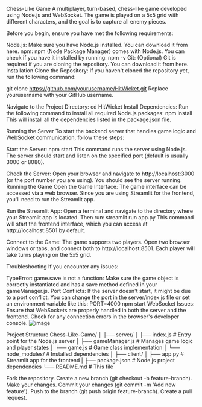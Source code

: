 Chess-Like Game 
A multiplayer, turn-based, chess-like game developed using Node.js and WebSocket. The game is played on a 5x5 grid with different characters, and the goal is to capture all enemy pieces.

Before you begin, ensure you have met the following requirements:

Node.js: Make sure you have Node.js installed. You can download it from here.
npm: npm (Node Package Manager) comes with Node.js. You can check if you have it installed by running:
npm -v
Git: (Optional) Git is required if you are cloning the repository. You can download it from here.
Installation
Clone the Repository: If you haven't cloned the repository yet, run the following command:

git clone https://github.com/yourusername/HitWicket.git
Replace yourusername with your GitHub username.

Navigate to the Project Directory:
cd HitWicket
Install Dependencies: Run the following command to install all required Node.js packages:
npm install
This will install all the dependencies listed in the package.json file.

Running the Server
To start the backend server that handles game logic and WebSocket communication, follow these steps:

Start the Server:
npm start
This command runs the server using Node.js. The server should start and listen on the specified port (default is usually 3000 or 8080).

Check the Server: Open your browser and navigate to http://localhost:3000 (or the port number you are using). 
You should see the server running.
Running the Game
Open the Game Interface: The game interface can be accessed via a web browser. Since you are using Streamlit for the frontend, you'll need to run the Streamlit app.

Run the Streamlit App: Open a terminal and navigate to the directory where your Streamlit app is located. 
Then run:
streamlit run app.py
This command will start the frontend interface, which you can access at http://localhost:8501 by default.

Connect to the Game: The game supports two players. Open two browser windows or tabs, and connect both to http://localhost:8501.
Each player will take turns playing on the 5x5 grid.

Troubleshooting
If you encounter any issues:

TypeError: game.save is not a function: Make sure the game object is correctly instantiated and has a save method defined in your gameManager.js.
Port Conflicts: If the server doesn't start, it might be due to a port conflict. You can change the port in the server/index.js file or set an environment variable like this:
PORT=4000 npm start
WebSocket Issues: Ensure that WebSockets are properly handled in both the server and the frontend. Check for any connection errors in the browser's developer console.
![image](https://github.com/user-attachments/assets/b45895b2-46ac-4f67-bb5b-c83c964ceb6f)

Project Structure
Chess-Like-Game/
│
├── server/
│   ├── index.js             # Entry point for the Node.js server
│   ├── gameManager.js       # Manages game logic and player states
│   ├── game.js              # Game class implementation
│   └── node_modules/        # Installed dependencies
│
├── client/
│   ├── app.py               # Streamlit app for the frontend
|
├── package.json             # Node.js project dependencies
└── README.md                # This file

Fork the repository.
Create a new branch (git checkout -b feature-branch).
Make your changes.
Commit your changes (git commit -m 'Add new feature').
Push to the branch (git push origin feature-branch).
Create a pull request.

